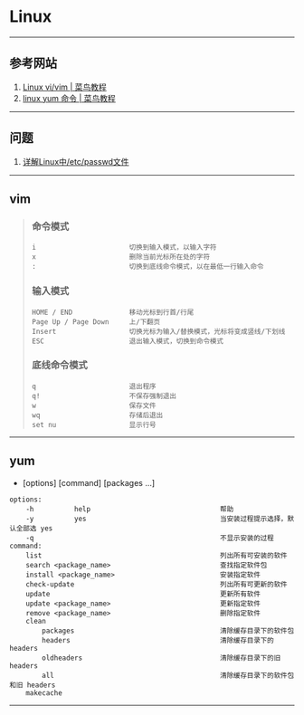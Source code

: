 # Linux

---
## 参考网站
1. [Linux vi/vim | 菜鸟教程](https://www.runoob.com/linux/linux-vim.html)
2. [linux yum 命令 | 菜鸟教程](https://www.runoob.com/linux/linux-yum.html)
---
## 问题
1. [详解Linux中/etc/passwd文件](https://www.linuxprobe.com/explain-etc-passwd.html)
---
## vim
>### 命令模式
>```
>i                       切换到输入模式，以输入字符
>x                       删除当前光标所在处的字符
>:                       切换到底线命令模式，以在最低一行输入命令
>```
>### 输入模式
>```
>HOME / END              移动光标到行首/行尾
>Page Up / Page Down     上/下翻页
>Insert                  切换光标为输入/替换模式，光标将变成竖线/下划线
>ESC                     退出输入模式，切换到命令模式
>```
>### 底线命令模式
>```
>q                       退出程序
>q!                      不保存强制退出
>w                       保存文件
>wq                      存储后退出
>set nu                  显示行号
>```
---
## yum
- [options] [command] [packages ...]
```
options:
    -h          help                                帮助
    -y          yes                                 当安装过程提示选择，默认全部选 yes
    -q                                              不显示安装的过程
command:
    list                                            列出所有可安装的软件
    search <package_name>                           查找指定软件包
    install <package_name>                          安装指定软件
    check-update                                    列出所有可更新的软件
    update                                          更新所有软件
    update <package_name>                           更新指定软件
    remove <package_name>                           删除指定软件
    clean
        packages                                    清除缓存目录下的软件包
        headers                                     清除缓存目录下的 headers
        oldheaders                                  清除缓存目录下的旧 headers
        all                                         清除缓存目录下的软件包和旧 headers
    makecache        
```
---